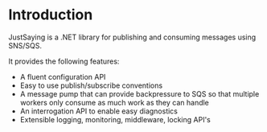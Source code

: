# Introduction

JustSaying is a .NET library for publishing and consuming messages using SNS/SQS.

It provides the following features:

* A fluent configuration API
* Easy to use publish/subscribe conventions
* A message pump that can provide backpressure to SQS so that multiple workers only consume as much work as they can handle
* An interrogation API to enable easy diagnostics
* Extensible logging, monitoring, middleware, locking API's





